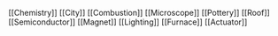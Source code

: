 [[Chemistry]]
[[City]]
[[Combustion]]
[[Microscope]]
[[Pottery]]
[[Roof]]
[[Semiconductor]]
[[Magnet]]
[[Lighting]]
[[Furnace]]
[[Actuator]]
